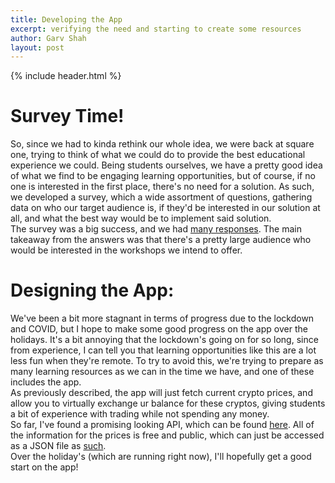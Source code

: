 ```yaml
---
title: Developing the App
excerpt: verifying the need and starting to create some resources
author: Garv Shah
layout: post
---
```

{% include header.html %}

# Survey Time!
So, since we had to kinda rethink our whole idea, we were back at square one, trying to think of what we could do to 
provide the best educational experience we could. Being students ourselves, we have a pretty good idea of what we find 
to be engaging learning opportunities, but of course, if no one is interested in the first place, there's no need for a 
solution. As such, we developed a survey, which a wide assortment of questions, gathering data on who our target 
audience is, if they'd be interested in our solution at all, and what the best way would be to implement said solution. <br>
The survey was a big success, and we had [many responses](https://forms.office.com/Pages/AnalysisPage.aspx?id=OoajI9NL6kSTKa8-6LxhU5UU__HeO21JoGtLFtk6isVUME1RNUlZSzQ2RjU1U082SElPNFpXVVNVTC4u&AnalyzerToken=CitlgZzIrK5XqCLonnoysAkW2eOQj2rJ).
The main takeaway from the answers was that there's a pretty large audience who would be interested in the workshops we intend to offer.

# Designing the App:
We've been a bit more stagnant in terms of progress due to the lockdown and COVID, but I hope to make some good progress on the app over the holidays.
It's a bit annoying that the lockdown's going on for so long, since from experience, I can tell you that learning opportunities like this are a lot less fun when they're remote.
To try to avoid this, we're trying to prepare as many learning resources as we can in the time we have, and one of these includes the app. <br>
As previously described, the app will just fetch current crypto prices, and allow you to virtually exchange ur balance for these cryptos, giving students a bit of experience with trading while not spending any money. <br>
So far, I've found a promising looking API, which can be found [here](https://nomics.com/docs/). All of the information for the prices is free and public, which can just be accessed as a JSON file as [such](https://nomics.com/data/currencies-ticker?interval=1d&quote-currency=USD&symbols=BTC). <br>
Over the holiday's (which are running right now), I'll hopefully get a good start on the app!
